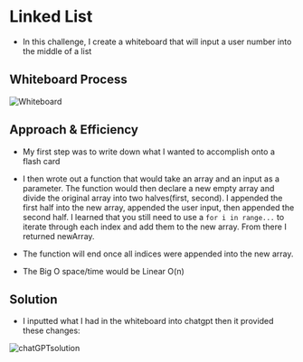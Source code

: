 # Linked List
<!-- Description of the challenge -->

- In this challenge, I create a whiteboard that will input a user number into the middle of a list

## Whiteboard Process
<!-- Embedded whiteboard image -->

![Whiteboard](./array_insert_shiftWB.png)


## Approach & Efficiency
<!-- What approach did you take? Why? What is the Big O space/time for this approach? -->

- My first step was to write down what I wanted to accomplish onto a flash card

- I then wrote out a function that would take an array and an input as a parameter.  The function would then declare a new empty array and divide the original array into two halves(first, second). I appended the first half into the new array, appended the user input, then appended the second half.  I learned that you still need to use a `for i in range...` to iterate through each index and add them to the new array.  From there I returned newArray.

- The function will end once all indices were appended into the new array.

- The Big O space/time would be Linear O(n)

## Solution
<!-- Show how to run your code, and examples of it in action -->

- I inputted what I had in the whiteboard into chatgpt then it provided these changes:

![chatGPTsolution](./chatGPTsolution.png)

